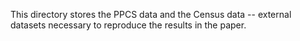 This directory stores the PPCS data and the Census data -- external datasets necessary to reproduce the results in the paper. 
